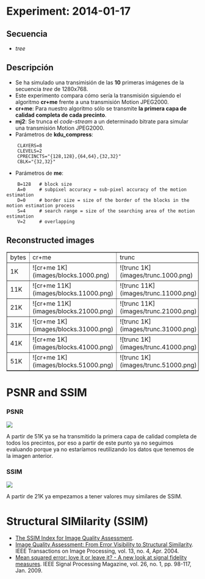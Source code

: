 Experiment: 2014-01-17
======================

Secuencia
---------
- *tree*

Descripción
-----------

* Se ha simulado una transimisión de las **10** primeras imágenes de la secuencia *tree* de 1280x768.
* Este experimento compara cómo sería la transmisión siguiendo el algoritmo **cr+me** frente a una transmisión Motion JPEG2000.
* **cr+me**: Para nuestro algoritmo sólo se transmite **la primera capa de calidad completa de cada precinto**.
* **mj2**: Se trunca el *code-stream* a un determinado bitrate para simular una transmisión Motion JPEG2000.
* Parámetros de **kdu_compress**:

```
    CLAYERS=8
    CLEVELS=2
    CPRECINCTS="{128,128},{64,64},{32,32}"
    CBLK="{32,32}"
```

* Parámetros de **me**:

```
    B=128   # block size
    A=0 	# subpixel accuracy = sub-pixel accuracy of the motion estimation
    D=0     # border size = size of the border of the blocks in the motion estimation process
    S=4     # search range = size of the searching area of the motion estimation
    V=2     # overlapping
```

## Reconstructed images

<table border="1">
    <tr>
    	<td>bytes</td>
        <td>cr+me</td>
        <td>trunc</td>
    </tr>
    <tr>
    	<td>1K</td>
        <td>![cr+me 1K](images/blocks.1000.png)</td>
        <td>![trunc 1K](images/trunc.1000.png)</td>
    </tr>
    <tr>
    	<td>11K</td>    	
        <td>![cr+me 11K](images/blocks.11000.png)</td>
        <td>![trunc 11K](images/trunc.11000.png)</td>
    </tr>
    <tr>
    	<td>21K</td>    	
        <td>![cr+me 11K](images/blocks.21000.png)</td>
        <td>![trunc 11K](images/trunc.21000.png)</td>
    </tr>    
    <tr>
    	<td>31K</td>    	
        <td>![cr+me 1K](images/blocks.31000.png)</td>
        <td>![trunc 1K](images/trunc.31000.png)</td>
    </tr>
    <tr>
    	<td>41K</td>    	
        <td>![cr+me 1K](images/blocks.41000.png)</td>
        <td>![trunc 1K](images/trunc.41000.png)</td>
    </tr>    
    <tr>
    	<td>51K</td>    	
        <td>![cr+me 1K](images/blocks.51000.png)</td>
        <td>![trunc 1K](images/trunc.51000.png)</td>
    </tr>
</table>


PSNR and SSIM
=============

### PSNR
![](images/psnr_type2.png)

A partir de 51K ya se ha transmitido la primera capa de calidad completa de todos los precintos, por eso a partir de este punto ya no seguimos evaluando porque ya no estaríamos reutilizando los datos que tenemos de la imagen anterior.

### SSIM
![](images/ssim_type2.png)

A partir de 21K ya empezamos a tener valores muy similares de SSIM.

Structural SIMilarity (SSIM)
============================

* [The SSIM Index for Image Quality Assessment](http://www.cns.nyu.edu/~lcv/ssim/).
* [Image Quality Assessment: From Error Visibility to Structural Similarity](http://www.cns.nyu.edu/pub/eero/wang03-reprint.pdf). IEEE Transactions on Image Processing, vol. 13, no. 4, Apr. 2004.
* [Mean squared error: love it or leave it? - A new look at signal fidelity measures](https://ece.uwaterloo.ca/~z70wang/publications/SPM09.pdf). IEEE Signal Processing Magazine, vol. 26, no. 1, pp. 98-117, Jan. 2009.